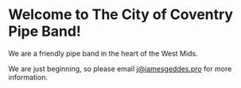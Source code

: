 # Welcome to The City of Coventry Pipe Band!

We are a friendly pipe band in the heart of the West Mids.

We are just beginning, so please email j@jamesgeddes.pro for more information.
